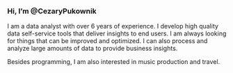 ### Hi, I’m @CezaryPukownik

I am a data analyst with over 6 years of experience. I develop high quality data self-service tools that deliver insights to end users. I am always looking for things that can be improved and optimized. I can also process and analyze large amounts of data to provide business insights.

Besides programming, I am also interested in music production and travel.

<!---
CezaryPukownik/CezaryPukownik is a ✨ special ✨ repository because its `README.md` (this file) appears on your GitHub profile.
You can click the Preview link to take a look at your changes.
--->
